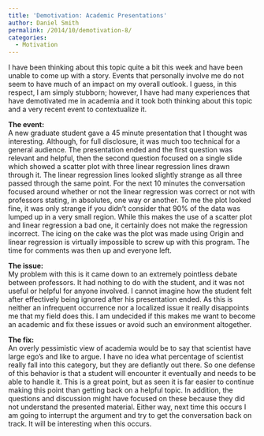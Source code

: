 ```yaml
---
title: 'Demotivation: Academic Presentations'
author: Daniel Smith
permalink: /2014/10/demotivation-8/
categories:
  - Motivation
---
```

I have been thinking about this topic quite a bit this week and have been unable to come up with a story. Events that personally involve me do not seem to have much of an impact on my overall outlook. I guess, in this respect, I am simply stubborn; however, I have had many experiences that have demotivated me in academia and it took both thinking about this topic and a very recent event to contextualize it.

**The event:**  
A new graduate student gave a 45 minute presentation that I thought was interesting. Although, for full disclosure, it was much too technical for a general audience. The presentation ended and the first question was relevant and helpful, then the second question focused on a single slide which showed a scatter plot with three linear regression lines drawn through it. The linear regression lines looked slightly strange as all three passed through the same point. For the next 10 minutes the conversation focused around whether or not the linear regression was correct or not with professors stating, in absolutes, one way or another. To me the plot looked fine, it was only strange if you didn&#8217;t consider that 90% of the data was lumped up in a very small region. While this makes the use of a scatter plot and linear regression a bad one, it certainly does not make the regression incorrect. The icing on the cake was the plot was made using Origin and linear regression is virtually impossible to screw up with this program. The time for comments was then up and everyone left.

**The issue:**  
My problem with this is it came down to an extremely pointless debate between professors. It had nothing to do with the student, and it was not useful or helpful for anyone involved. I cannot imagine how the student felt after effectively being ignored after his presentation ended. As this is neither an infrequent occurrence nor a localized issue it really disappoints me that my field does this. I am undecided if this makes me want to become an academic and fix these issues or avoid such an environment altogether.

**The fix:**  
An overly pessimistic view of academia would be to say that scientist have large ego&#8217;s and like to argue. I have no idea what percentage of scientist really fall into this category, but they are defiantly out there. So one defense of this behavior is that a student will encounter it eventually and needs to be able to handle it. This is a great point, but as seen it is far easier to continue making this point than getting back on a helpful topic. In addition, the questions and discussion might have focused on these because they did not understand the presented material. Either way, next time this occurs I am going to interrupt the argument and try to get the conversation back on track. It will be interesting when this occurs.
